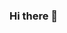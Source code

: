 ### Hi there 👋

<!--
**elioduran60/elioduran60** is a ✨ _special_ ✨ repository because its `README.md` (this file) appears on your GitHub profile.

Here are some ideas to get you started:

- 🙇‍♂️ I’m currently studying Data Science at the "Desafio Latam" academy / Santiago, Chile.
- 📊 I’m currently learning Data Science using Python and R.
- 👯 I’m looking to collaborate on ML projects industrials.
- 🤔 I’m looking for help with real cases of machine learning.
- 💬 Ask me about python and industrial automation.
- 📫 How to reach me: elioduran60@gmail.com

-->
